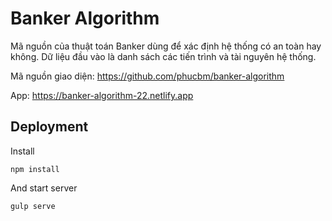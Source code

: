 # Banker Algorithm

Mã nguồn của thuật toán Banker dùng để xác định hệ thống có an toàn hay không. Dữ liệu đầu vào là danh sách các tiến
trình và tài nguyên hệ thống.

Mã nguồn giao diện: https://github.com/phucbm/banker-algorithm

App: https://banker-algorithm-22.netlify.app

## Deployment

Install

```shell
npm install
```

And start server

```shell
gulp serve
```